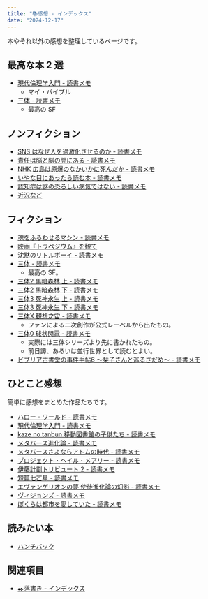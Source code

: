 ```yaml
---
title: "📚感想 - インデックス"
date: "2024-12-17"
---
```


本やそれ以外の感想を整理しているページです。

## 最高な本 2 選

- [現代倫理学入門 - 読書メモ](20241217-introduction-to-modern-ethics.md)
	- マイ・バイブル
- [三体 - 読書メモ](20241217-the-three-body-problem-1.md)
	- 最高の SF

## ノンフィクション

- [SNS はなぜ人を過激化させるのか - 読書メモ](240810-social-media-prism.md)
- [責任は脳と脳の間にある - 読書メモ](240807-whos-in-charge.md)
- [NHK 広島は原爆のなかいかに死んだか - 読書メモ](240806-book-esperanto-nuke.md)
- [いやな目にあったら読む本 - 読書メモ](20241207-a-revenge-manual-for-those-who-hate-someone.md)
- [認知症は謎の恐ろしい病気ではない - 読書メモ](20241208-dementia-is-not-a-mysterious-frightening-disease.md)
- [近況など](240325-current-status.md)

## フィクション

- [魂をふるわせるマシン - 読書メモ](20241208-soul-driver.md)
- [映画『トラペジウム』を観て](240603-trapezium.md)
- [沈黙のリトルボーイ - 読書メモ](20241217-silent-little-boy.md)
- [三体 - 読書メモ](20241217-the-three-body-problem-1.md)
	- 最高の SF。
- [三体2 黒暗森林 上 - 読書メモ](20241217-the-three-body-problem-2.md)
- [三体2 黒暗森林 下 - 読書メモ](20241217-the-three-body-problem-3.md)
- [三体3 死神永生 上 - 読書メモ](20241217-the-three-body-problem-4.md)
- [三体3 死神永生 下 - 読書メモ](20241217-the-three-body-problem-5.md)
- [三体X 観想之宙 - 読書メモ](20241217-the-three-body-problem-x.md)
	- ファンによる二次創作が公式レーベルから出たもの。
- [三体0 球状閃電 - 読書メモ](20241217-the-three-body-problem-0.md)
	- 実際には三体シリーズより先に書かれたもの。
	- 前日譚、あるいは並行世界として読むとよい。
- [ビブリア古書堂の事件手帖6 〜栞子さんと巡るさだめ〜 - 読書メモ](20241217-biblia-used-bookstore-casebook-6.md)

## ひとこと感想

簡単に感想をまとめた作品たちです。

- [ハロー・ワールド - 読書メモ](20241217-hello-world.md)
- [現代倫理学入門 - 読書メモ](20241217-introduction-to-modern-ethics.md)
- [kaze no tanbun 移動図書館の子供たち - 読書メモ](20241217-kaze-no-tanbun-children-at-the-mobile-library.md)
- [メタバース進化論 - 読書メモ](20241217-metaverse-evolution.md)
- [メタバースさよならアトムの時代 - 読書メモ](20241217-metaverse-goodbye-atom-age.md)
- [プロジェクト・ヘイル・メアリー - 読書メモ](20241217-project-hail-mary.md)
- [伊藤計劃トリビュート 2 - 読書メモ](20241217-project-itoh-tribute-2.md)
- [短篇七芒星 - 読書メモ](20241217-short-story-seven-pointed-star.md)
- [エヴァンゲリオンの夢 使徒進化論の幻影 - 読書メモ](20241217-the-dream-of-evangelion-the-illusion-of-the-evolution-of-the-engels.md)
- [ヴィジョンズ - 読書メモ](20241217-visions.md)
- [ぼくらは都市を愛していた - 読書メモ](20241217-we-loved-the-city.md)

## 読みたい本

- [ハンチバック](20241214-hunchback.md)

## 関連項目

- [✒️落書き - インデックス](20241209-scribble-index.md)